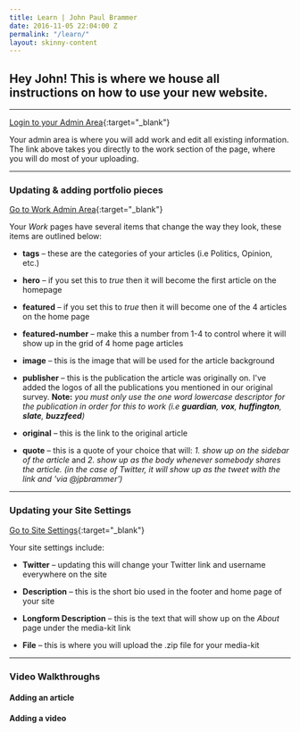 ```yaml
---
title: Learn | John Paul Brammer
date: 2016-11-05 22:04:00 Z
permalink: "/learn/"
layout: skinny-content
---
```


## Hey John! This is where we house all instructions on how to use your new website.

---

[Login to your Admin Area](https://manage.siteleaf.com/sites/581e54fce2771c33c3a5a45e/collection/work){:target="_blank"}

Your admin area is where you will add work and edit all existing information. The link above takes you directly to the work section of the page, where you will do most of your uploading.

---

### Updating & adding portfolio pieces

[Go to Work Admin Area](https://manage.siteleaf.com/sites/581e54fce2771c33c3a5a45e/collections/work){:target="_blank"}

Your *Work* pages have several items that change the way they look, these items are outlined below:

* **tags** – these are the categories of your articles (i.e Politics, Opinion, etc.)

* **hero** – if you set this to *true* then it will become the first article on the homepage

* **featured** – if you set this to *true* then it will become one of the 4 articles on the home page

* **featured-number** – make this a number from 1-4 to control where it will show up in the grid of 4 home page articles

* **image** – this is the image that will be used for the article background

* **publisher** – this is the publication the article was originally on. I've added the logos of all the publications you mentioned in our original survey. **Note:** *you must only use the one word lowercase descriptor for the publication in order for this to work (i.e **guardian**, **vox**, **huffington**, **slate**, **buzzfeed**)*

* **original** – this is the link to the original article

* **quote** – this is a quote of your choice that will: *1. show up on the sidebar of the article* and *2. show up as the body whenever somebody shares the article. (in the case of Twitter, it will show up as the tweet with the link and 'via @jpbrammer')*

---

### Updating your Site Settings

[Go to Site Settings](https://manage.siteleaf.com/sites/581e54fce2771c33c3a5a45e/edit?section=general){:target="_blank"}

Your site settings include:

* **Twitter** – updating this will change your Twitter link and username everywhere on the site

* **Description** – this is the short bio used in the footer and home page of your site

* **Longform Description** – this is the text that will show up on the *About* page under the media-kit link

* **File** – this is where you will upload the .zip file for your media-kit


---

### Video Walkthroughs

#### Adding an article

#### Adding a video